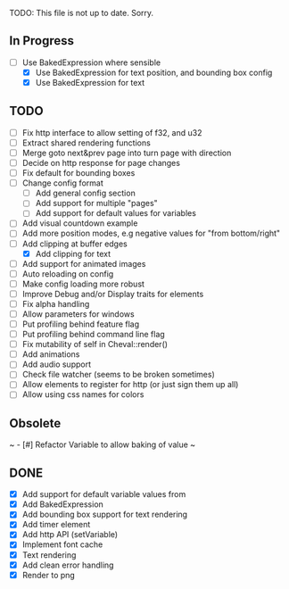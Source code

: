 TODO: This file is not up to date. Sorry.


## In Progress
- [ ] Use BakedExpression where sensible
	- [x] Use BakedExpression for text position, and bounding box
config
	- [x] Use BakedExpression for text

## TODO
- [ ] Fix http interface to allow setting of f32, and u32
- [ ] Extract shared rendering functions
- [ ] Merge goto next&prev page into turn page with direction
- [ ] Decide on http response for page changes
- [ ] Fix default for bounding boxes
- [ ] Change config format
	- [ ] Add general config section
	- [ ] Add support for multiple "pages"
	- [ ] Add support for default values for variables
- [ ] Add visual countdown example
- [ ] Add more position modes, e.g negative values for "from bottom/right"
- [ ] Add clipping at buffer edges
	- [x] Add clipping for text
- [ ] Add support for animated images
- [ ] Auto reloading on config
- [ ] Make config loading more robust
- [ ] Improve Debug and/or Display traits for elements
- [ ] Fix alpha handling
- [ ] Allow parameters for windows
- [ ] Put profiling behind feature flag
- [ ] Put profiling behind command line flag
- [ ] Fix mutability of self in Cheval::render()
- [ ] Add animations
- [ ] Add audio support
- [ ] Check file watcher (seems to be broken sometimes)
- [ ] Allow elements to register for http (or just sign them up all)
- [ ] Allow using css names for colors

## Obsolete
~ - [#] Refactor Variable to allow baking of value ~


## DONE
- [x] Add support for default variable values from 
- [x] Add BakedExpression
- [x] Add bounding box support for text rendering
- [x] Add timer element
- [x] Add http API (setVariable)
- [x] Implement font cache
- [x] Text rendering
- [x] Add clean error handling
- [x] Render to png
